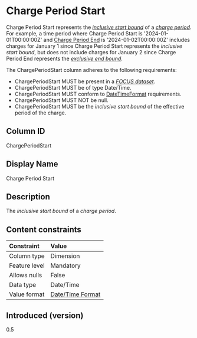 # Charge Period Start

Charge Period Start represents the [*inclusive start bound*](#glossary:inclusivestartbound) of a [*charge period*](#glossary:chargeperiod). For example, a time period where Charge Period Start is '2024-01-01T00:00:00Z' and [Charge Period End](#chargeperiodend) is '2024-01-02T00:00:00Z' includes charges for January 1 since Charge Period Start represents the *inclusive start bound*, but does not include charges for January 2 since Charge Period End represents the [*exclusive end bound*](#glossary:exclusiveendbound).


The ChargePeriodStart column adheres to the following requirements:

* ChargePeriodStart MUST be present in a [*FOCUS dataset*](#glossary:FOCUS-dataset).
* ChargePeriodStart MUST be of type Date/Time.
* ChargePeriodStart MUST conform to [DateTimeFormat](#date/timeformat) requirements.
* ChargePeriodStart MUST NOT be null.
* ChargePeriodStart MUST be the *inclusive start bound* of the effective period of the charge.

## Column ID

ChargePeriodStart

## Display Name

Charge Period Start

## Description

The *inclusive start bound* of a *charge period*.


## Content constraints

| Constraint      | Value                                |
|:----------------|:-------------------------------------|
| Column type     | Dimension                            |
| Feature level   | Mandatory                            |
| Allows nulls    | False                                |
| Data type       | Date/Time                            |
| Value format    | [Date/Time Format](#date/timeformat) |

## Introduced (version)

0.5
